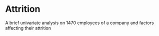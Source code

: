 # Attrition
A brief univariate analysis on 1470 employees of a company and factors affecting their attrition
